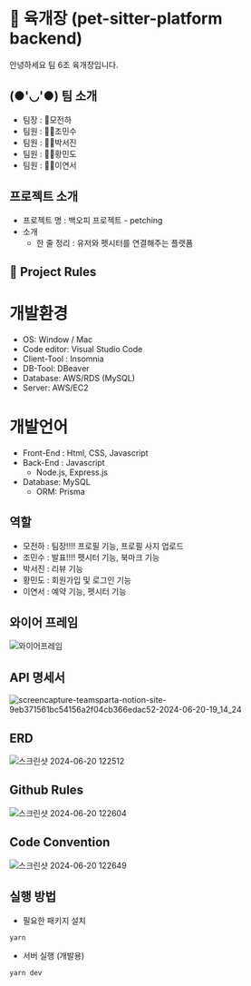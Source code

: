 # 🍜 육개장 (pet-sitter-platform backend)

안녕하세요 팀 6조 육개장입니다.

## (●'◡'●) 팀 소개
- 팀장 : 🫅모전하
- 팀원 : 👨‍🎓조민수
- 팀원 : 👩‍🎓박서진
- 팀원 : 👨‍🎓황민도
- 팀원 : 👩‍🎓이연서

## 프로젝트 소개
 - 프로젝트 명 : 백오피 프로젝트 - petching
 - 소개
    - 한 줄 정리 : 유저와 펫시터를 연결해주는 플랫폼

## 🚦 Project Rules

 # 개발환경
 - OS: Window / Mac
 - Code editor: Visual Studio Code
 - Client-Tool : Insomnia
 - DB-Tool: DBeaver
 - Database: AWS/RDS (MySQL)
 - Server: AWS/EC2

 # 개발언어
 - Front-End : Html, CSS, Javascript
 - Back-End : Javascript
    - Node.js, Express.js
 - Database: MySQL
    - ORM: Prisma
 
## 역할
- 모전하 : 팀장!!!! 프로필 기능, 프로필 사지 업로드
- 조민수 : 발표!!!! 펫시터 기능, 북마크 기능
- 박서진 : 리뷰 기능
- 황민도 : 회원가입 및 로그인 기능
- 이연서 : 예약 기능, 펫시터 기능


## 와이어 프레임 
![와이어프레임](https://github.com/ysys29/petching/assets/167045109/7c0acbc7-45a8-45c9-9044-3cad824bd9c4)


## API 명세서
![screencapture-teamsparta-notion-site-9eb371561bc54156a2f04cb366edac52-2024-06-20-19_14_24](https://github.com/ysys29/petching/assets/167045109/772e9d28-53d7-494e-818e-c64067780ea8)





## ERD
![스크린샷 2024-06-20 122512](https://github.com/ysys29/petching/assets/167045109/d967a0ca-3e95-4924-ae1b-47c31f248714)

## Github Rules
![스크린샷 2024-06-20 122604](https://github.com/ysys29/petching/assets/167045109/587c93d5-a7bc-463b-b8e2-dee7d0a14972)


## Code Convention
![스크린샷 2024-06-20 122649](https://github.com/ysys29/petching/assets/167045109/1e1bcf89-5f8f-4c3f-a0f5-15fa72fe7e76)


## 실행 방법

- 필요한 패키지 설치

```sh
yarn
```

- 서버 실행 (개발용)

```sh
yarn dev
```
